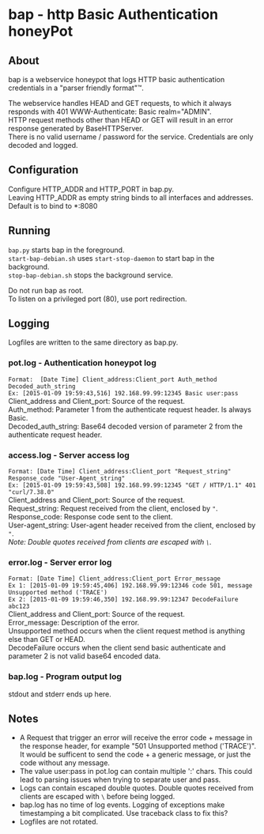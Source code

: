 # bap - http Basic Authentication honeyPot

## About
bap is a webservice honeypot that logs HTTP basic authentication credentials in a "parser friendly format"&trade;.

The webservice handles HEAD and GET requests, to which it always responds with 401 WWW-Authenticate: Basic realm="ADMIN".  
HTTP request methods other than HEAD or GET will result in an error response generated by BaseHTTPServer.  
There is no valid username / password for the service. Credentials are only decoded and logged.  

## Configuration
Configure HTTP_ADDR and HTTP_PORT in bap.py.  
Leaving HTTP_ADDR as empty string binds to all interfaces and addresses.  
Default is to bind to *:8080  

## Running
`bap.py` starts bap in the foreground.  
`start-bap-debian.sh` uses `start-stop-daemon` to start bap in the background.  
`stop-bap-debian.sh` stops the background service.  

Do not run bap as root.  
To listen on a privileged port (80), use port redirection.  

## Logging
Logfiles are written to the same directory as bap.py.

### pot.log - Authentication honeypot log
`Format:  [Date Time] Client_address:Client_port Auth_method Decoded_auth_string`  
`Ex: [2015-01-09 19:59:43,516] 192.168.99.99:12345 Basic user:pass`  
Client_address and Client_port: Source of the request.  
Auth_method: Parameter 1 from the authenticate request header. Is always Basic.  
Decoded_auth_string: Base64 decoded version of parameter 2 from the authenticate request header.  

### access.log - Server access log
`Format: [Date Time] Client_address:Client_port "Request_string" Response_code "User-Agent_string"`  
`Ex: [2015-01-09 19:59:43,508] 192.168.99.99:12345 "GET / HTTP/1.1" 401 "curl/7.38.0"`  
Client_address and Client_port: Source of the request.  
Request_string: Request received from the client, enclosed by `"`.  
Response_code: Response code sent to the client.  
User-agent_string: User-agent header received from the client, enclosed by `"`.  
*Note: Double quotes received from clients are escaped with `\`.*

### error.log - Server error log
`Format: [Date Time] Client_address:Client_port Error_message`  
`Ex 1: [2015-01-09 19:59:45,406] 192.168.99.99:12346 code 501, message Unsupported method ('TRACE')`  
`Ex 2: [2015-01-09 19:59:46,350] 192.168.99.99:12347 DecodeFailure abc123`  
Client_address and Client_port: Source of the request.  
Error_message: Description of the error.  
Unsupported method occurs when the client request method is anything else than GET or HEAD.  
DecodeFailure occurs when the client send basic authenticate and parameter 2 is not valid base64 encoded data.  

### bap.log - Program output log
stdout and stderr ends up here.

## Notes
- A Request that trigger an error will receive the error code + message in the response header, for example "501 Unsupported method ('TRACE')".  
  It would be sufficent to send the code + a generic message, or just the code without any message.
- The value user:pass in pot.log can contain multiple ':' chars. This could lead to parsing issues when trying to separate user and pass.
- Logs can contain escaped double quotes. Double quotes received from clients are escaped with `\` before being logged.
- bap.log has no time of log events. Logging of exceptions make timestamping a bit complicated. Use traceback class to fix this?
- Logfiles are not rotated.
